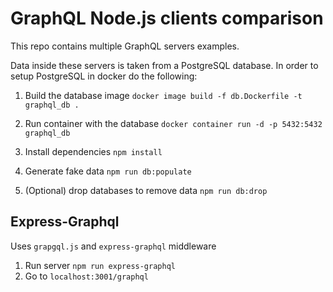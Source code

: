 # GraphQL Node.js clients comparison

This repo contains multiple GraphQL servers examples.

Data inside these servers is taken from a PostgreSQL database.
In order to setup PostgreSQL in docker do the following:

1. Build the database image
`docker image build -f db.Dockerfile -t graphql_db .`

2. Run container with the database
`docker container run -d -p 5432:5432 graphql_db`

3. Install dependencies
`npm install`

4. Generate fake data
`npm run db:populate`

5. (Optional) drop databases to remove data
`npm run db:drop`

## Express-Graphql

Uses `grapgql.js` and `express-graphql` middleware

1. Run server `npm run express-graphql`
2. Go to `localhost:3001/graphql`
